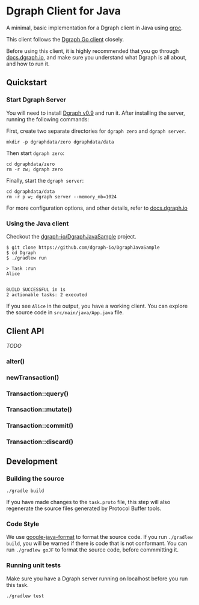 # Dgraph Client for Java

A minimal, basic implementation for a Dgraph client in Java using [grpc].

[grpc]: https://grpc.io/

This client follows the [Dgraph Go client][goclient] closely.

[goclient]: https://github.com/dgraph-io/dgraph/tree/master/client

Before using this client, it is highly recommended that you go through [docs.dgraph.io],
and make sure you understand what Dgraph is all about, and how to run it.

[docs.dgraph.io]:https://docs.dgraph.io

## Quickstart

### Start Dgraph Server
You will need to install [Dgraph v0.9][releases] and run it. After installing
the server, running the following commands:

[releases]: https://github.com/dgraph-io/dgraph/releases

First, create two separate directories for `dgraph zero` and `dgraph server`.

```
mkdir -p dgraphdata/zero dgraphdata/data
```

Then start `dgraph zero`:

```
cd dgraphdata/zero
rm -r zw; dgraph zero
```

Finally, start the `dgraph server`:

```
cd dgraphdata/data
rm -r p w; dgraph server --memory_mb=1024
```

For more configuration options, and other details, refer to [docs.dgraph.io]

### Using the Java client
Checkout the [dgraph-io/DgraphJavaSample] project.

[dgraph-io/DgraphJavaSample]: https://github.com/dgraph-io/DgraphJavaSample

```
$ git clone https://github.com/dgraph-io/DgraphJavaSample
$ cd Dgraph
$ ./gradlew run

> Task :run 
Alice


BUILD SUCCESSFUL in 1s
2 actionable tasks: 2 executed

```

If you see `Alice` in the output, you have a working client. You can explore the source code in `src/main/java/App.java` file.

## Client API
_TODO_
### alter()
### newTransaction()
### Transaction::query()
### Transaction::mutate()
### Transaction::commit()
### Transaction::discard()

## Development

### Building the source

```
./gradle build
```
If you have made changes to the `task.proto` file, this step will also regenerate the source files
generated by Protocol Buffer tools.

### Code Style
We use [google-java-format] to format the source code. If you run `./gradlew build`, you will be warned
if there is code that is not conformant. You can run `./gradlew goJF` to format the source code, before
commmitting it.

[google-java-format]:https://github.com/google/google-java-format

### Running unit tests
Make sure you have a Dgraph server running on localhost before you run this task.

```
./gradlew test
```

